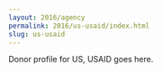 ```yaml
---
layout: 2016/agency
permalink: 2016/us-usaid/index.html
slug: us-usaid
---
```


Donor profile for US, USAID goes here.
